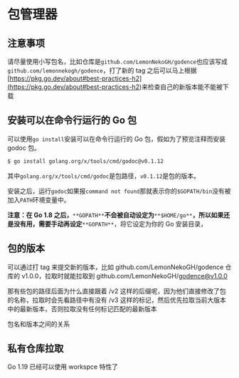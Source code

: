 # 包管理器
<p id="fQs1GT6X7a4UqoNZRs4fLB">

## 注意事项

</p>


<p id="wzaxXVAf9rb1ULFUAWShj4">

请尽量使用小写包名，比如仓库是`github.com/LemonNekoGH/godence`也应该写成`github.com/lemonnekogh/godence`，打了新的 tag 之后可以马上根据[https://pkg.go.dev/about#best-practices-h2](<https://pkg.go.dev/about#best-practices-h2>)来检查自己的新版本能不能被下载

</p>


<p id="r3uoheGtsz2EN69z2BQXTd">

## 安装可以在命令行运行的 Go 包

</p>


<p id="h7QJnHeTzRCiA3btuQpm43">

可以使用`go install`安装可以在命令行运行的 Go 包，假如为了预览注释而安装 godoc 包。

</p>


<p id="gkvoEL4KBdu4vMJy2wnzA3">

```Bash
$ go install golang.org/x/tools/cmd/godoc@v0.1.12
```


</p>


<p id="rm1tdmT6KGDn7KS152JYJm">

其中`golang.org/x/tools/cmd/godoc`是包路径，`v0.1.12`是包的版本。

</p>


<p id="c4rYTutsFc3zLvawNdFRsM">

安装之后，运行`godoc`如果报`command not found`那就表示你的`$GOPATH/bin`没有被加入`PATH`环境变量中。

</p>


<p id="hqCfCw5FCkHhRfx8ZfksFg">

**注意：在 Go 1.8 之后，**`**GOPATH**`**不会被自动设定为**`**$HOME/go**`**，所以如果还是没有用，需要手动再设定**`**GOPATH**`，将它设定为你的 Go 安装目录，

</p>


<p id="vzaW5MEiTswwe1EXnWZqkX">



</p>


<p id="rFXfp6KKpRDoJf4gCihNGc">

## 包的版本

</p>


<p id="hoztMnk4ebeCdnNRomTMSx">

可以通过打 tag 来提交新的版本，比如 github.com/LemonNekoGH/godence 仓库的 v1.0.0，拉取时就能拉取到 github.com/LemonNekoGH/godence@v1.0.0

</p>


<p id="cqtaSGe8HmqNTZ3bwTVmWw">

那有些包的路径后面为什么直接跟着 /v2 这样的后缀呢，因为他们直接修改了包的名称，拉取时会先看路径中有没有 /v3 这样的标记，然后优先拉取当前大版本中的最新版本，否则拉取没有任何标记匹配的最新版本

</p>


<p id="bS9z6Lo8jVAMruYMjX3rvj">

包名和版本之间的关系

</p>


<p id="iWGgEys7iNtbZac7x9MZWH">



</p>


<p id="4S8K5a2G91zs6zhd3mw7XX">

## 私有仓库拉取

</p>


<p id="gwX4eNrM6Lzw7g8ALe5SwA">

Go 1.19 已经可以使用 workspce 特性了

</p>


<p id="h62xSa9Yg115rPbAG7Le7Q">



</p>


<p id="1XBJbSNjwjywSLGonpxstx">



</p>



